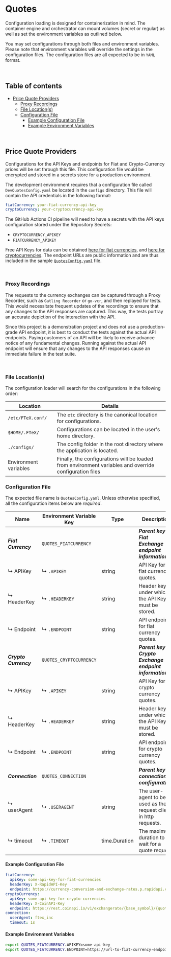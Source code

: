 # Quotes

Configuration loading is designed for containerization in mind. The container engine and orchestrator can mount volumes
(secret or regular) as well as set the environment variables as outlined below.

You may set configurations through both files and environment variables. Please note that environment variables will
override the settings in the configuration files. The configuration files are all expected to be in `YAML` format.

<br/>

## Table of contents

- [Price Quote Providers](#price-quote-providers)
    - [Proxy Recordings](#proxy-recordings)
    - [File Location(s)](#file-locations)
    - [Configuration File](#configuration-file)
        - [Example Configuration File](#example-configuration-file)
        - [Example Environment Variables](#example-environment-variables)

<br/>

## Price Quote Providers

Configurations for the API Keys and endpoints for Fiat and Crypto-Currency prices will be set through this file. This
configuration file would be encrypted and stored in a secrets store for a production environment.

The development environment requires that a configuration file called `DevQuotesConfig.yaml` be located in the `configs` directory.
This file will contain the API credentials in the following format:

```yaml
fiatCurrency: your-fiat-currency-api-key
cryptoCurrency: your-cryptocurrency-api-key
```

The GitHub Actions CI pipeline will need to have a secrets with the API keys configuration stored under the Repository Secrets:
- `CRYPTOCURRENCY_APIKEY`
- `FIATCURRENCY_APIKEY`

Free API Keys for data can be obtained [here for fiat currencies](https://rapidapi.com/principalapis/api/currency-conversion-and-exchange-rates), and
[here for cryptocurrencies](https://www.coinapi.io/pricing?apikey). The endpoint URLs are public information and are thus included
in the sample [`QuotesConfig.yaml`](../../configs/QuotesConfig.yaml) file.

<br/>

### Proxy Recordings

The requests to the currency exchanges can be captured through a Proxy Recorder, such as `Gatling Recorder` or `go-vcr`,
and then replayed for tests. This would necessitate frequent updates of the recordings to ensure that any changes to the
API responses are captured. This way, the tests portray an accurate depiction of the interaction with the API.

Since this project is a demonstration project and does not use a production-grade API endpoint, it is best to conduct
the tests against the actual API endpoints. Paying customers of an API will be likely to receive advance notice of any
fundamental changes. Running against the actual API endpoint will ensure that any changes to the API responses cause an
immediate failure in the test suite.

<br/>

### File Location(s)

The configuration loader will search for the configurations in the following order:

| Location              | Details                                                                                                |
|-----------------------|--------------------------------------------------------------------------------------------------------|
| `/etc/FTeX.conf/`     | The `etc` directory is the canonical location for configurations.                                      |
| `$HOME/.FTeX/`        | Configurations can be located in the user's home directory.                                            |
| `./configs/`          | The config folder in the root directory where the application is located.                              |
| Environment variables | Finally, the configurations will be loaded from environment variables and override configuration files |

### Configuration File

The expected file name is `QuotesConfig.yaml`. Unless otherwise specified, all the configuration items below are _required_.

| Name                  | Environment Variable Key | Type          | Description                                                       |
|-----------------------|--------------------------|---------------|-------------------------------------------------------------------|
| **_Fiat Currency_**   | `QUOTES_FIATCURRENCY`    |               | **_Parent key for Fiat Exchange endpoint information._**          |
| ↳ APIKey              | ↳ `.APIKEY`              | string        | API Key for fiat currency quotes.                                 |
| ↳ HeaderKey           | ↳ `.HEADERKEY`           | string        | Header key under which the API Key must be stored.                |
| ↳ Endpoint            | ↳ `.ENDPOINT`            | string        | API endpoint for fiat currency quotes.                            |
| **_Crypto Currency_** | `QUOTES_CRYPTOCURRENCY`  |               | **_Parent key for Crypto Exchange endpoint information._**        |
| ↳ APIKey              | ↳ `.APIKEY`              | string        | API Key for crypto currency quotes.                               |
| ↳ HeaderKey           | ↳ `.HEADERKEY`           | string        | Header key under which the API Key must be stored.                |
| ↳ Endpoint            | ↳ `.ENDPOINT`            | string        | API endpoint for crypto currency quotes.                          |
| **_Connection_**      | `QUOTES_CONNECTION`      |               | **_Parent key for connection configuration._**                    |
| ↳ userAgent           | ↳ `.USERAGENT`           | string        | The user-agent to be used as the request client in http requests. |
| ↳ timeout             | ↳ `.TIMEOUT`             | time.Duration | The maximum duration to wait for a quote request.                 |

#### Example Configuration File

```yaml
fiatCurrency:
  apiKey: some-api-key-for-fiat-currencies
  headerKey: X-RapidAPI-Key
  endpoint: https://currency-conversion-and-exchange-rates.p.rapidapi.com/convert?
cryptoCurrency:
  apiKey: some-api-key-for-crypto-currencies
  headerKey: X-CoinAPI-Key
  endpoint: https://rest.coinapi.io/v1/exchangerate/{base_symbol}/{quote_symbol}
connection:
  userAgent: ftex_inc
  timeout: 1s

```

#### Example Environment Variables

```bash
export QUOTES_FIATCURRENCY.APIKEY=some-api-key
export QUOTES_FIATCURRENCY.ENDPOINT=https://url-to-fiat-currency-endpoint
```
